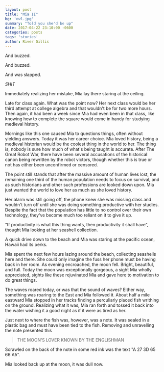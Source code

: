 ```yaml
---
layout: post
title: "Mia II"
bg: 'owl.jpg'
summary: "Told you she'd be up"
date: 2017-04-22 23:10:00 -0600
categories: posts
tags: 'stories'
author: River Gillis
---
```


And buzzed.
  
And buzzed.
  
And was slapped.
  
*SHIT*
   
Immediately realizing her mistake, Mia lay there staring at the ceiling.
  
Late for class again. What was the point now? Her next class would be her third attempt at college algebra and that wouldn't be for two more hours. Then again, it had been a week since Mia had even been in that class, like knowing how to complete the square would come in handy for studying medieval history.
  
Mornings like this one caused Mia to questions things, often without yielding answers. Today it was her career choice. Mia loved history, being a medieval historian would be the coolest thing in the world to her. The thing is, nobody is sure how much of what's being taught is accurate. After The Great Robot War, there have been several accusations of the historical canon being rewritten by the robot victors, though whether this is true or not has either been unconfirmed or censored.
  
The point still stands that after the massive amount of human lives lost, the remaining one third of the human population needs to focus on survival, and as such historians and other such professions are looked down upon. Mia just wanted the world to love her as much as she loved history.
  
Her alarm was still going off, the phone knew she was missing class and wouldn't turn off until she was doing something productive with her studies. Despite the fact that the population has little to no control over their own technology, they've become much too reliant on it to give it up.
  
"If productivity is what this thing wants, then productivity it shall have", thought Mia looking at her seashell collection.
  
A quick drive down to the beach and Mia was staring at the pacific ocean, Hawaii had its perks.
  
Mia spent the next few hours lazing around the beach, collecting seashells here and there. She could only imagine the fuss her phone must be having back in her room. As evening encroached, the moon fell. Bright, beautiful, and full. Today the moon was exceptionally gorgeous, a sight Mia wholly appreciated, sights like these rejuvinated Mia and gave here to motivation to do great things.
  
The waves roared today, or was that the sound of waves? Either way, something was roaring to the East and Mia followed it. About half a mile eastward Mia stopped in her tracks finding a perculiarly placed fish writhing on the ground. Realizing what it was, Mia ran forth and tossed it back into the water wishing it a good night as if it were as tired as her.
  
Just next to where the fish was, however, was a note. It was sealed in a plastic bag and must have been tied to the fish. Removing and unravelling the note presented this
  
> THE MOON'S LOVER
> KNOWN BY THE ENGLISHMAN
  
Scrawled on the back of the note in some red ink was the text "A 27 3D 65 66 A5".
  
Mia looked back up at the moon, it was dull now.
  

